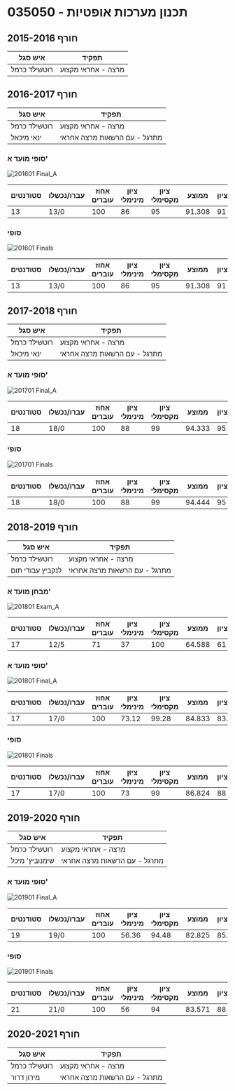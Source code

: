 # 035050 - תכנון מערכות אופטיות

## חורף 2015-2016

| איש סגל | תפקיד |
| ---- | ---- |
| רוטשילד כרמל | מרצה - אחראי מקצוע |

## חורף 2016-2017

| איש סגל | תפקיד |
| ---- | ---- |
| רוטשילד כרמל | מרצה - אחראי מקצוע |
| ינאי מיכאל | מתרגל - עם הרשאות מרצה אחראי |

### סופי מועד א'

![201601 Final_A](201601/Final_A.png)

| סטודנטים | עברו/נכשלו | אחוז עוברים | ציון מינימלי | ציון מקסימלי | ממוצע | חציון |
| ---- | ---- | ---- | ---- | ---- | ---- | ---- |
| 13 | 13/0 | 100 | 86 | 95 | 91.308 | 91 |

### סופי

![201601 Finals](201601/Finals.png)

| סטודנטים | עברו/נכשלו | אחוז עוברים | ציון מינימלי | ציון מקסימלי | ממוצע | חציון |
| ---- | ---- | ---- | ---- | ---- | ---- | ---- |
| 13 | 13/0 | 100 | 86 | 95 | 91.308 | 91 |

## חורף 2017-2018

| איש סגל | תפקיד |
| ---- | ---- |
| רוטשילד כרמל | מרצה - אחראי מקצוע |
| ינאי מיכאל | מתרגל - עם הרשאות מרצה אחראי |

### סופי מועד א'

![201701 Final_A](201701/Final_A.png)

| סטודנטים | עברו/נכשלו | אחוז עוברים | ציון מינימלי | ציון מקסימלי | ממוצע | חציון |
| ---- | ---- | ---- | ---- | ---- | ---- | ---- |
| 18 | 18/0 | 100 | 88 | 99 | 94.333 | 95 |

### סופי

![201701 Finals](201701/Finals.png)

| סטודנטים | עברו/נכשלו | אחוז עוברים | ציון מינימלי | ציון מקסימלי | ממוצע | חציון |
| ---- | ---- | ---- | ---- | ---- | ---- | ---- |
| 18 | 18/0 | 100 | 88 | 99 | 94.444 | 95 |

## חורף 2018-2019

| איש סגל | תפקיד |
| ---- | ---- |
| רוטשילד כרמל | מרצה - אחראי מקצוע |
| לנקביץ עבודי תום | מתרגל - עם הרשאות מרצה אחראי |

### מבחן מועד א'

![201801 Exam_A](201801/Exam_A.png)

| סטודנטים | עברו/נכשלו | אחוז עוברים | ציון מינימלי | ציון מקסימלי | ממוצע | חציון |
| ---- | ---- | ---- | ---- | ---- | ---- | ---- |
| 17 | 12/5 | 71 | 37 | 100 | 64.588 | 61 |

### סופי מועד א'

![201801 Final_A](201801/Final_A.png)

| סטודנטים | עברו/נכשלו | אחוז עוברים | ציון מינימלי | ציון מקסימלי | ממוצע | חציון |
| ---- | ---- | ---- | ---- | ---- | ---- | ---- |
| 17 | 17/0 | 100 | 73.12 | 99.28 | 84.833 | 83.6 |

### סופי

![201801 Finals](201801/Finals.png)

| סטודנטים | עברו/נכשלו | אחוז עוברים | ציון מינימלי | ציון מקסימלי | ממוצע | חציון |
| ---- | ---- | ---- | ---- | ---- | ---- | ---- |
| 17 | 17/0 | 100 | 73 | 99 | 86.824 | 88 |

## חורף 2019-2020

| איש סגל | תפקיד |
| ---- | ---- |
| רוטשילד כרמל | מרצה - אחראי מקצוע |
| שימנוביץ' מיכל | מתרגל - עם הרשאות מרצה אחראי |

### סופי מועד א'

![201901 Final_A](201901/Final_A.png)

| סטודנטים | עברו/נכשלו | אחוז עוברים | ציון מינימלי | ציון מקסימלי | ממוצע | חציון |
| ---- | ---- | ---- | ---- | ---- | ---- | ---- |
| 19 | 19/0 | 100 | 56.36 | 94.48 | 82.825 | 85.2 |

### סופי

![201901 Finals](201901/Finals.png)

| סטודנטים | עברו/נכשלו | אחוז עוברים | ציון מינימלי | ציון מקסימלי | ממוצע | חציון |
| ---- | ---- | ---- | ---- | ---- | ---- | ---- |
| 21 | 21/0 | 100 | 56 | 94 | 83.571 | 88 |

## חורף 2020-2021

| איש סגל | תפקיד |
| ---- | ---- |
| רוטשילד כרמל | מרצה - אחראי מקצוע |
| מירון דרור | מתרגל - עם הרשאות מרצה אחראי |

